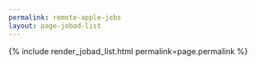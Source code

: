 ```yaml
---
permalink: remote-apple-jobs
layout: page-jobad-list
---
```

{% include render_jobad_list.html permalink=page.permalink %}
